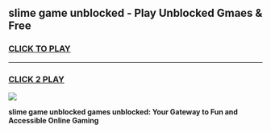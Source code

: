 
## slime game unblocked - Play Unblocked Gmaes & Free
<h3>
<a href="https://news.freeplayer.one?title=slime_game_unblocked&ref=23F">CLICK TO PLAY</a></h3>
<hr>

<h3>
<a href="https://news.freeplayer.one?title=slime_game_unblocked&ref=23F">CLICK 2 PLAY</a>
  
</h3>

<a href="https://news.freeplayer.one?title=slime_game_unblocked&ref=23F/"><img src="https://clearcache.store/games.png"></a>


**slime game unblocked games unblocked: Your Gateway to Fun and Accessible Online Gaming**
